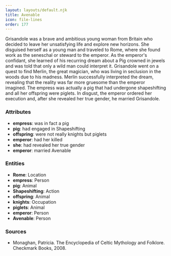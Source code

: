 ```yaml
---
layout: layouts/default.njk
title: Avenable
icon: file-lines
order: 177
---
```

Grisandole was a brave and ambitious young woman from Britain who decided to leave her unsatisfying life and explore new horizons. She disguised herself as a young man and traveled to Rome, where she found work as the seneschal or steward to the emperor. As the emperor's confidant, she learned of his recurring dream about a Pig crowned in jewels and was told that only a wild man could interpret it. Grisandole went on a quest to find Merlin, the great magician, who was living in seclusion in the woods due to his madness. Merlin successfully interpreted the dream, revealing that the reality was far more gruesome than the emperor imagined. The empress was actually a pig that had undergone shapeshifting and all her offspring were piglets. In disgust, the emperor ordered her execution and, after she revealed her true gender, he married Grisandole.

### Attributes

- **empress**: was in fact a pig
- **pig**: had engaged in Shapeshifting
- **offspring**: were not really knights but piglets
- **emperor**: had her killed
- **she**: had revealed her true gender
- **emperor**: married Avenable

### Entities

- **Rome**: Location
- **empress**: Person
- **pig**: Animal
- **Shapeshifting**: Action
- **offspring**: Animal
- **knights**: Occupation
- **piglets**: Animal
- **emperor**: Person
- **Avenable**: Person

### Sources

- Monaghan, Patricia. The Encyclopedia of Celtic Mythology and Folklore. Checkmark Books, 2008.

